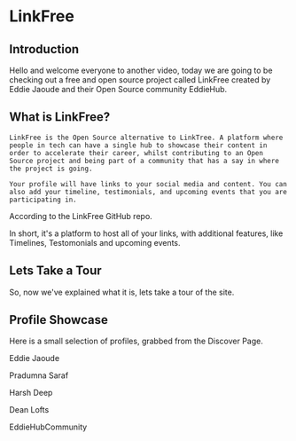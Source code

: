 # LinkFree

## Introduction

Hello and welcome everyone to another video, today we are going to be checking out a free and open source project called LinkFree created by Eddie Jaoude and their Open Source community EddieHub.


## What is LinkFree?

`LinkFree is the Open Source alternative to LinkTree. A platform where people in tech can have a single hub to showcase their content in order to accelerate their career, whilst contributing to an Open Source project and being part of a community that has a say in where the project is going.`

`Your profile will have links to your social media and content. You can also add your timeline, testimonials, and upcoming events that you are participating in.`

According to the LinkFree GitHub repo.

In short, it's a platform to host all of your links, with additional features, like Timelines, Testomonials and upcoming events.

## Lets Take a Tour

So, now we've explained what it is, lets take a tour of the site.


## Profile Showcase

Here is a small selection of profiles, grabbed from the Discover Page.

Eddie Jaoude

Pradumna Saraf

Harsh Deep

Dean Lofts

EddieHubCommunity

